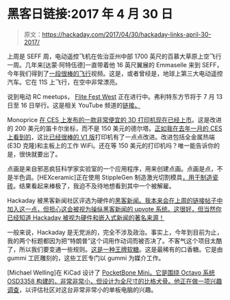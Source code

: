 # 黑客日链接:2017 年 4 月 30 日

> 原文：<https://hackaday.com/2017/04/30/hackaday-links-april-30-2017/>

上周是 SEFF 周，电动遥控飞机在佐治亚州中部 1700 英尺的百慕大草原上空飞行一周。几年来[达蒙·阿特伍德]一直带着他 16 英尺翼展的 Emmaselle 来到 SEFF，今年我们得到了[一段很棒的飞行](https://www.youtube.com/watch?v=-p59whlhaM0)视频。这是，或者曾经是，地球上第三大电动遥控汽车。它在 11S 上飞行，在空中非常漂亮。

说到电动 RC meetups， [Flite Fest West](http://www.flitefest.com/) 正在进行中。弗利特东方节将于 7 月 13 日至 16 日举行。这是相关 YouTube 频道的[链接。](https://www.youtube.com/user/flitetest)

Monoprice [在 CES 上发布的一款非常便宜的 3D 打印机现在已经上市](https://www.monoprice.com/product?c_id=107&cp_id=10724&cs_id=1072403&p_id=21711&seq=1&format=2)。这是改进的 200 美元的笛卡尔坐标，而不是 150 美元的德尔塔。[正如我在去年一月的 CES 上看到的](http://hackaday.com/2017/01/07/ces2017-monoprice-unveils-expanded-line-of-3d-printers/)，这比[已经很棒的 V1 版](http://hackaday.com/2016/06/13/review-monoprice-mp-select-mini-3d-printer/)打印机有了一点点改进。改进包括全金属热端(E3D 克隆)和主板上的工作 WiFi。还在等 150 美元的打印机吗？唯一能告诉你的是，很快就要出了。

点画是来自邪恶疯狂科学家实验室的一个应用程序，用来创建点画。点画是点，不是半色调。[HEXceramic]正在使用 StippleGen 制造激光切割模具[，用于制造瓷砖](http://www.evilmadscientist.com/2017/stippled-ceramics/)。结果看起来棒极了，我迫不及待地想看到其中一个被解雇。

Hackaday 被黑客新闻社区评选为硬件的[黑客新闻。我本来会在上周的链接帖子中加入这一点，但担心这会被视为操纵黑客新闻的 upvote 系统。这很好，但当然你已经知道 Hackaday 被视为硬件和嵌入式新闻的著名来源！](https://news.ycombinator.com/item?id=14123394)

一般来说，Hackaday 是无党派的，完全不涉及政治。事实上，今年到目前为止，我的两个标题都因为把“特朗普”这个词用作动词而被否决了。不客气这个项目太酷了，所以我们要变通一些规则。[这是一种王牌软糖](http://imgur.com/gallery/3jhvY)。这是最稀有的口香糖。它是由 gummi 工匠雕刻的，这些工匠专门以 gummi 为媒介工作。

[Michael Welling]在 KiCad 设计了 [PocketBone Mini。它是围绕 Octavo 系统 OSD3358 构建的，非常非常小，但设计为全尺寸的比格犬骨。](https://hackaday.io/project/19495-pocketbone-kicad)[他正在做一项兴趣调查](https://docs.google.com/forms/d/e/1FAIpQLSfdhc9JVicGfcTYkc_ztgyPBzbBhYlmx1nxLYa_DwBcy7AmHQ/viewform)，以评估社区对这台非常非常小的单板电脑的兴趣。